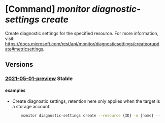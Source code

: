 # [Command] _monitor diagnostic-settings create_

Create diagnostic settings for the specified resource. For more information, visit: https://docs.microsoft.com/rest/api/monitor/diagnosticsettings/createorupdate#metricsettings.

## Versions

### [2021-05-01-preview](/Resources/mgmt-plane/L3tyZXNvdXJjZXVyaX0vcHJvdmlkZXJzL21pY3Jvc29mdC5pbnNpZ2h0cy9kaWFnbm9zdGljc2V0dGluZ3Mve30=/2021-05-01-preview.xml) **Stable**

<!-- mgmt-plane /{resourceuri}/providers/microsoft.insights/diagnosticsettings/{} 2021-05-01-preview -->

#### examples

- Create diagnostic settings, retention here only applies when the target is a storage account.
    ```bash
        monitor diagnostic-settings create --resource {ID} -n {name} --storage-account {storageAccount} --logs "[{category:WorkflowRuntime,enabled:true,retention-policy:{enabled:false,days:0}}]" --metrics "[{category:WorkflowRuntime,enabled:true,retention-policy:{enabled:false,days:0}}]"
    ```
